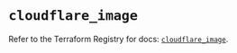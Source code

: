 # `cloudflare_image`

Refer to the Terraform Registry for docs: [`cloudflare_image`](https://registry.terraform.io/providers/cloudflare/cloudflare/5.8.4/docs/resources/image).
